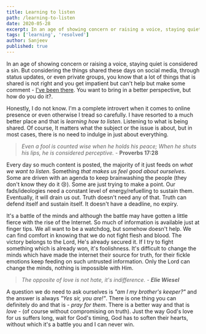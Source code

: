 ```yaml
---
title: Learning to listen
path: /learning-to-listen
date: 2020-05-28
excerpt: In an age of showing concern or raising a voice, staying quiet is considered as sin...
tags: ['learning', 'resolved']
author: Sanjeev
published: true
---
```


<!-- ![background](/uploads/listening.jpg)
<small>Photo by <a href="https://unsplash.com/@adigold1?utm_source=unsplash&utm_medium=referral&utm_content=creditCopyText">Adi Goldstein</a> on <a href="https://unsplash.com/s/photos/argument?utm_source=unsplash&utm_medium=referral&utm_content=creditCopyText">Unsplash</a></small> -->

<!-- > We all know the verse "to him who knows to do good and does not do it, to him it is sin". -->

In an age of showing concern or raising a voice, staying quiet is considered a sin. But considering the things shared these days on social media, through status updates, or even private groups, you know that a lot of things that is shared is not right and you get impatient but can't help but make some comment - <a href="/watch-your-thoughts">I've been there</a>. You want to bring in a better perspective, but how do you do it?.

Honestly, I do not know. I'm a complete introvert when it comes to online presence or even otherwise I tread so carefully. I have resorted to a much better place and that is _learning how to listen_. Listening to what is being shared. Of course, It matters what the subject or the issue is about, but in most cases, there is no need to indulge in just about everything.

> _Even a fool is counted wise when he holds his peace;
When he shuts his lips, he is considered perceptive._ - **Proverbs 17:28**

Every day so much content is posted, the majority of it just feeds on _what we want to listen_. Something _that makes us feel good about ourselves_. Some are driven with an agenda to keep brainwashing the people (they don't know they do it 😢). Some are just trying to make a point. Our fads/ideologies need a constant level of energy/refuelling to sustain them. Eventually, it will drain us out. Truth doesn't need any of that. Truth can defend itself and sustain itself. It doesn't have a deadline, no expiry.

It's a battle of the minds and although the battle may have gotten a little fierce with the rise of the Internet. So much of information is available just at finger tips. We all want to be a watchdog, but somehow doesn't help. We can find comfort in knowing that we do not fight flesh and blood. The victory belongs to the Lord, He's already secured it. If I try to fight something which is already won, it's foolishness. It's difficult to change the minds which have made the internet their source for truth, for their fickle emotions keep feeding on such untrusted information. Only the Lord can change the minds, nothing is impossible with Him.

> _The opposite of love is not hate, it's indifference. - **Elie Wiesel**_

A question we do need to ask ourselves is _"am I my brother's keeper?"_ and the answer is always _"Yes sir, you are!"_. There is one thing you can definitely do and that is - _pray for them_. There is a better way and that is _love_ - (of course without compromising on truth). Just the way God's love for us suffers long, wait for God's timing, God has to soften their hearts, without which it's a battle you and I can never win.
